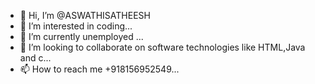 - 👋 Hi, I’m @ASWATHISATHEESH
- 👀 I’m interested in coding...
- 🌱 I’m currently unemployed  ...
- 💞️ I’m looking to collaborate on  software technologies like HTML,Java and c...
- 📫 How to reach me +918156952549...

<!---
ASWATHISATHEESH/ASWATHISATHEESH is a ✨ special ✨ repository because its `README.md` (this file) appears on your GitHub profile.
You can click the Preview link to take a look at your changes.
--->
